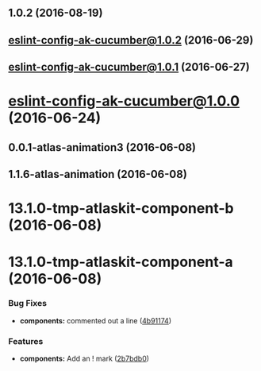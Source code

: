 <a name="1.0.2"></a>
## 1.0.2 (2016-08-19)



<a name="eslint-config-ak-cucumber@1.0.2"></a>
## eslint-config-ak-cucumber@1.0.2 (2016-06-29)



<a name="eslint-config-ak-cucumber@1.0.1"></a>
## eslint-config-ak-cucumber@1.0.1 (2016-06-27)



<a name="eslint-config-ak-cucumber@1.0.0"></a>
# eslint-config-ak-cucumber@1.0.0 (2016-06-24)



<a name="0.0.1-atlas-animation3"></a>
## 0.0.1-atlas-animation3 (2016-06-08)



<a name="1.1.6-atlas-animation"></a>
## 1.1.6-atlas-animation (2016-06-08)



<a name="13.1.0-tmp-atlaskit-component-b"></a>
# 13.1.0-tmp-atlaskit-component-b (2016-06-08)



<a name="13.1.0-tmp-atlaskit-component-a"></a>
# 13.1.0-tmp-atlaskit-component-a (2016-06-08)


### Bug Fixes

* **components:** commented out a line ([4b91174](https://bitbucket.org/atlassian/atlaskit/commits/4b91174))


### Features

* **components:** Add an ! mark ([2b7bdb0](https://bitbucket.org/atlassian/atlaskit/commits/2b7bdb0))



